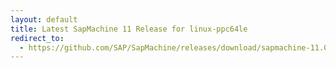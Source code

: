 ```yaml
---
layout: default
title: Latest SapMachine 11 Release for linux-ppc64le
redirect_to:
  - https://github.com/SAP/SapMachine/releases/download/sapmachine-11.0.19/sapmachine-jdk-11.0.19_linux-ppc64le_bin.tar.gz
---
```

